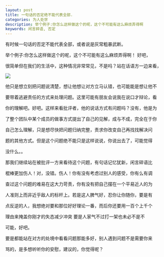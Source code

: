 ```yaml
---
layout: post
title: 一句话的否定绝不能代表全部.
categories: 为人处世
description: 举个例子:你怎么这样做这个的呢，这个不可能有这么麻烦弄得啊
keywords: 闲言碎语, 否定 
---
```


有时候一句话的否定不能代表全部，或者说是灰常粗暴武断。

举个例子:你怎么这样做这个的呢，这个不可能有这么麻烦弄得啊！  好吧，

很简单但在我们的生活中，这种情况非常常见，不是吗？站在话语方一边来看，

![](http://ww1.sinaimg.cn/large/b438bf3dly1fnuhvulk35j21hc0u0wnm.jpg)

他只是想立刻把问题说清楚，想让他想让对方立马认错，也可能能是想让他不

要带着逃避责任的方式来处理问题。这里可能有朋友会说我在说口才辩论，看

你的理解吧。好吧。这样来看批评者，他的说话方式有问题吗？没有，他是为

了整个团队中某个成员的做事方式提出了自己的见解，成与不成，完全在于你

自己怎么理解，只是想尽快把问题归纳完整，责求你改变自己再找找解决问

题的其他方式。但是这个问题绝不能只是这样说说，你说出去了，可能觉得

没什么。。

那我们继续站在被批评一方来看待这个问题，有句话记忆犹新，闲言碎语比

棍棒更加伤人！对，没错。伤人！你有没有考虑过别人的感受，你有么有调

查过这个问题的难易在这大力苛责，你有没有把自己摆在一个平易近人的为

人准则上而非近乎敌人的标杆上。若是这人脾气好，忍你让你随你，要是有

点反逆的人，我想绝对要和那位好好理论一番，而后你还要用一百个上千个

理由来掩盖你刚才的失态减少冲突 要是人家气不过打一架也未必不是不

可能，好吧。

要是都能站在对方的处境中看看问题那能多好，别人遇到问题不是需要你来

骂的，是多想听听你的安慰，建议的，你觉得呢？

